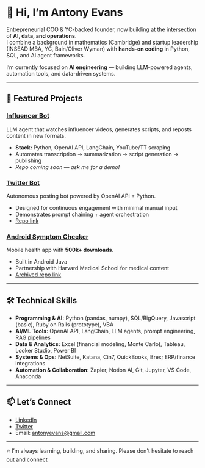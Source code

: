 # 👋 Hi, I’m Antony Evans

Entrepreneurial COO & YC-backed founder, now building at the intersection of **AI, data, and operations**.  
I combine a background in mathematics (Cambridge) and startup leadership (INSEAD MBA, YC, Bain/Oliver Wyman) with **hands-on coding** in Python, SQL, and AI agent frameworks.  

I’m currently focused on **AI engineering** — building LLM-powered agents, automation tools, and data-driven systems.  

---

## 🚀 Featured Projects

### [Influencer Bot](#)
LLM agent that watches influencer videos, generates scripts, and reposts content in new formats.  
- **Stack:** Python, OpenAI API, LangChain, YouTube/TT scraping  
- Automates transcription → summarization → script generation → publishing  
- *Repo coming soon — ask me for a demo!*

### [Twitter Bot](#)
Autonomous posting bot powered by OpenAI API + Python.  
- Designed for continuous engagement with minimal manual input  
- Demonstrates prompt chaining + agent orchestration  
- [Repo link](#)  

### [Android Symptom Checker](#)
Mobile health app with **500k+ downloads**.  
- Built in Android Java  
- Partnership with Harvard Medical School for medical content  
- [Archived repo link](https://github.com/antonyevans/VirtualNurse)  

---

## 🛠️ Technical Skills
- **Programming & AI:** Python (pandas, numpy), SQL/BigQuery, Javascript (basic), Ruby on Rails (prototype), VBA  
- **AI/ML Tools:** OpenAI API, LangChain, LLM agents, prompt engineering, RAG pipelines  
- **Data & Analytics:** Excel (financial modeling, Monte Carlo), Tableau, Looker Studio, Power BI  
- **Systems & Ops:** NetSuite, Katana, Cin7, QuickBooks, Brex; ERP/finance integrations  
- **Automation & Collaboration:** Zapier, Notion AI, Git, Jupyter, VS Code, Anaconda  

---

## 📫 Let’s Connect
- [LinkedIn](https://www.linkedin.com/in/antonyevans)  
- [Twitter](https://twitter.com/antonyevans)  
- Email: antonyevans@gmail.com  

---

⭐️ I’m always learning, building, and sharing. Please don't hesitate to reach out and connect
